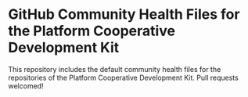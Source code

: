 # GitHub Community Health Files for the Platform Cooperative Development Kit

This repository includes the default community health files for the repositories of the Platform Cooperative Development Kit. Pull requests welcomed!
